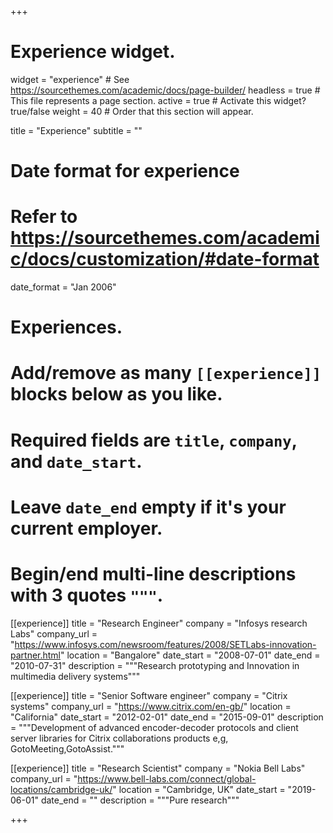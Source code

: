 +++
# Experience widget.
widget = "experience"  # See https://sourcethemes.com/academic/docs/page-builder/
headless = true  # This file represents a page section.
active = true  # Activate this widget? true/false
weight = 40  # Order that this section will appear.

title = "Experience"
subtitle = ""

# Date format for experience
#   Refer to https://sourcethemes.com/academic/docs/customization/#date-format
date_format = "Jan 2006"

# Experiences.
#   Add/remove as many `[[experience]]` blocks below as you like.
#   Required fields are `title`, `company`, and `date_start`.
#   Leave `date_end` empty if it's your current employer.
#   Begin/end multi-line descriptions with 3 quotes `"""`.

[[experience]]
  title = "Research Engineer"
  company = "Infosys research Labs"
  company_url = "https://www.infosys.com/newsroom/features/2008/SETLabs-innovation-partner.html"
  location = "Bangalore"
  date_start = "2008-07-01"
  date_end = "2010-07-31"
  description = """Research prototyping and Innovation in multimedia delivery systems"""

[[experience]]
  title = "Senior Software engineer"
  company = "Citrix systems"
  company_url = "https://www.citrix.com/en-gb/"
  location = "California"
  date_start = "2012-02-01"
  date_end = "2015-09-01"
  description = """Development of advanced encoder-decoder protocols and client server libraries for Citrix collaborations products e,g, GotoMeeting,GotoAssist."""


[[experience]]
  title = "Research Scientist"
  company = "Nokia Bell Labs"
  company_url = "https://www.bell-labs.com/connect/global-locations/cambridge-uk/"
  location = "Cambridge, UK"
  date_start = "2019-06-01"
  date_end = ""
  description = """Pure research"""

+++
